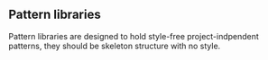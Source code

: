 ## Pattern libraries

Pattern libraries are designed to hold style-free project-indpendent patterns, they should be skeleton structure with no style.